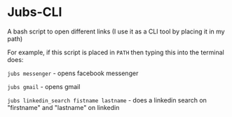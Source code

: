 # Jubs-CLI
A bash script to open different links (I use it as a CLI tool by placing it in my path)

For example, if this script is placed in `PATH` then typing this into the terminal does:

`jubs messenger` - opens facebook messenger

`jubs gmail` - opens gmail

`jubs linkedin_search fistname lastname` - does a linkedin search on "firstname" and "lastname" on linkedin
